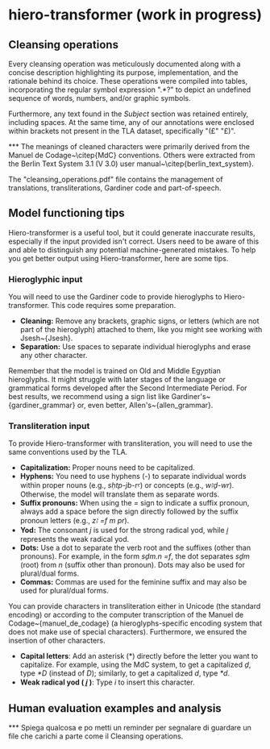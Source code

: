 # hiero-transformer (work in progress)
## Cleansing operations

Every cleansing operation was meticulously documented along with a concise description highlighting its purpose, implementation, and the rationale behind its choice. These operations were compiled into tables, incorporating the regular symbol expression ".*?" to depict an undefined sequence of words, numbers, and/or graphic symbols.

Furthermore, any text found in the _Subject_ section was retained entirely, including spaces. At the same time, any of our annotations were enclosed within brackets not present in the TLA dataset, specifically "(£" "£)".

*** The meanings of cleaned characters were primarily derived from the Manuel de Codage~\citep{MdC} conventions. Others were extracted from the Berlin Text System 3.1 (V 3.0) user manual~\citep{berlin_text_system}.

The "cleansing_operations.pdf" file contains the management of translations, transliterations, Gardiner code and part-of-speech.


## Model functioning tips
Hiero-transformer is a useful tool, but it could generate inaccurate results, especially if the input provided isn't correct. Users need to be aware of this and able to distinguish any potential machine-generated mistakes. To help you get better output using Hiero-transformer, here are some tips. 

### Hieroglyphic input
You will need to use the Gardiner code to provide hieroglyphs to Hiero-transformer. This code requires some preparation.
- **Cleaning:** Remove any brackets, graphic signs, or letters (which are not part of the hieroglyph) attached to them, like you might see working with Jsesh~{Jsesh}.
- **Separation:** Use spaces to separate individual hieroglyphs and erase any other character.

Remember that the model is trained on Old and Middle Egyptian hieroglyphs. It might struggle with later stages of the language or grammatical forms developed after the Second Intermediate Period.
For best results, we recommend using a sign list like Gardiner's~{gardiner_grammar} or, even better, Allen's~{allen_grammar}.


### Transliteration input
To provide Hiero-transformer with transliteration, you will need to use the same conventions used by the TLA.
- **Capitalization:** Proper nouns need to be capitalized.
- **Hyphens:** You need to use hyphens (-) to separate individual words within proper nouns (e.g., _sḥtp-jb-rꜥ_) or concepts (e.g., _wꜣḏ-wr_). Otherwise, the model will translate them as separate words.
- **Suffix pronouns:** When using the _=_ sign to indicate a suffix pronoun, always add a space before the sign directly followed by the suffix pronoun letters (e.g., _zꜣ =f m pr_).
- **Yod:** The consonant _j_ is used for the strong radical yod, while _i̯_ represents the weak radical yod.
- **Dots:** Use a dot to separate the verb root and the suffixes (other than pronouns). For example, in the form _sḏm.n =f_, the dot separates _sḏm_ (root) from _n_ (suffix other than pronoun). Dots may also be used for plural/dual forms.
- **Commas:** Commas are used for the feminine suffix and may also be used for plural/dual forms.

You can provide characters in transliteration either in Unicode (the standard encoding) or according to the computer transcription of the Manuel de Codage~{manuel_de_codage} (a hieroglyphs-specific encoding system that does not make use of special characters). Furthermore, we ensured the insertion of other characters.
- **Capital letters**: Add an asterisk (*) directly before the letter you want to capitalize. For example, using the MdC system, to get a capitalized _ḏ_, type _*D_ (instead of _D_); similarly, to get a capitalized _d_, type _*d_.
- **Weak radical yod ( _i̯_ )**: Type _i_ to insert this character.


## Human evaluation examples and analysis
*** Spiega qualcosa e po metti un reminder per segnalare di guardare un file che carichi a parte come il Cleansing operations.
